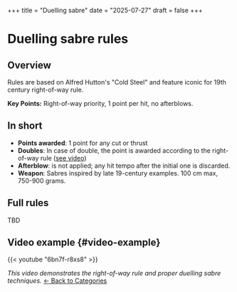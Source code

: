 +++
title = "Duelling sabre"
date = "2025-07-27"
draft = false
+++

# Duelling sabre rules

## Overview
Rules are based on Alfred Hutton's "Cold Steel" and feature iconic for 19th century right-of-way rule.

**Key Points:** Right-of-way priority, 1 point per hit, no afterblows.

<!--more-->

## In short
- **Points awarded**: 1 point for any cut or thrust
- **Doubles**: In case of double, the point is awarded according to the right-of-way rule ([see video](#video-example))
- **Afterblow**: is not applied; any hit tempo after the initial one is discarded.
- **Weapon**: Sabres inspired by late 19-century examples. 100 cm max, 750-900 grams.

## Full rules

 TBD

## Video example {#video-example}

{{< youtube "6bn7f-r8xs8" >}}

*This video demonstrates the right-of-way rule and proper duelling sabre techniques.*
[← Back to Categories](/dukescup/#categories)
